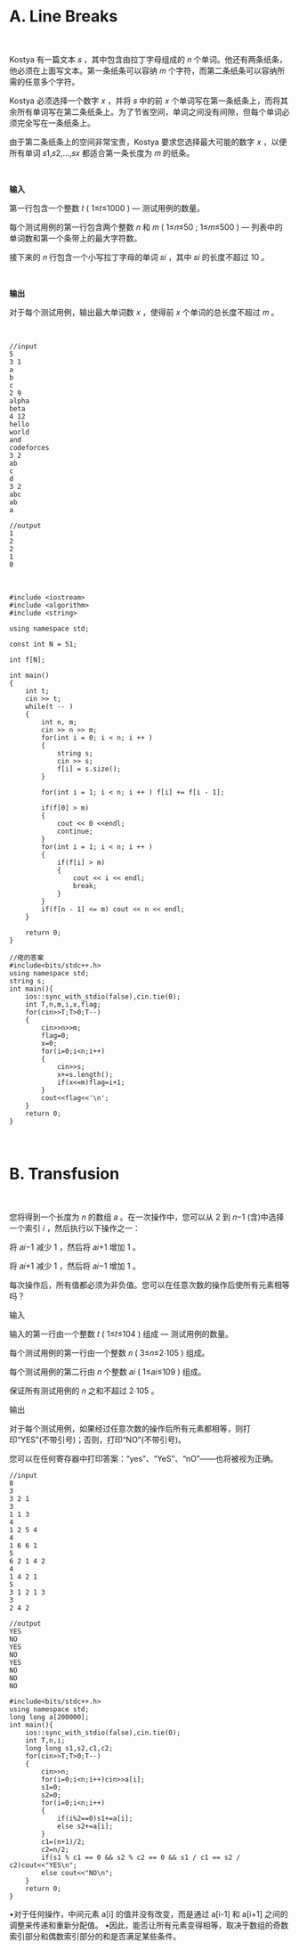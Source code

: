 # A. Line Breaks

</br>

<p>Kostya 有一篇文本 𝑠 ，其中包含由拉丁字母组成的 𝑛 个单词。他还有两条纸条，他必须在上面写文本。第一条纸条可以容纳 𝑚 个字符，而第二条纸条可以容纳所需的任意多个字符。

Kostya 必须选择一个数字 𝑥 ，并将 𝑠 中的前 𝑥 个单词写在第一条纸条上，而将其余所有单词写在第二条纸条上。为了节省空间，单词之间没有间隙，但每个单词必须完全写在一条纸条上。

由于第二条纸条上的空间非常宝贵，Kostya 要求您选择最大可能的数字 𝑥 ，以便所有单词 𝑠1,𝑠2,…,𝑠𝑥 都适合第一条长度为 𝑚 的纸条。</p>

</br>

<b>输入</b>

<p>第一行包含一个整数 𝑡 ( 1≤𝑡≤1000 ) — 测试用例的数量。

每个测试用例的第一行包含两个整数 𝑛 和 𝑚 ( 1≤𝑛≤50 ; 1≤𝑚≤500 ) — 列表中的单词数和第一个条带上的最大字符数。

接下来的 𝑛 行包含一个小写拉丁字母的单词 𝑠𝑖 ，其中 𝑠𝑖 的长度不超过 10 。</p>

 </br>

 <b>输出</b>

 <p>
对于每个测试用例，输出最大单词数 𝑥 ，使得前 𝑥 个单词的总长度不超过 𝑚 。</p>

 </br>

```
//input
5
3 1
a
b
c
2 9
alpha
beta
4 12
hello
world
and
codeforces
3 2
ab
c
d
3 2
abc
ab
a
```

```
//output
1
2
2
1
0
```

</br>

```
#include <iostream>
#include <algorithm>
#include <string>

using namespace std;

const int N = 51;

int f[N];

int main()
{
    int t;
    cin >> t;
    while(t -- )
    {
        int n, m;
        cin >> n >> m;
        for(int i = 0; i < n; i ++ )
        {
            string s;
            cin >> s;
            f[i] = s.size();
        }

        for(int i = 1; i < n; i ++ ) f[i] += f[i - 1];

        if(f[0] > m)
        {
            cout << 0 <<endl;
            continue;
        }
        for(int i = 1; i < n; i ++ )
        {
            if(f[i] > m)
            {
                cout << i << endl;
                break;
            }
        }
        if(f[n - 1] <= m) cout << n << endl;
    }

    return 0;
}
```

```
//佬的答案
#include<bits/stdc++.h>
using namespace std;
string s;
int main(){
	ios::sync_with_stdio(false),cin.tie(0);
	int T,n,m,i,x,flag;
	for(cin>>T;T>0;T--)
	{
		cin>>n>>m;
		flag=0;
		x=0;
		for(i=0;i<n;i++)
		{
			cin>>s;
			x+=s.length();
			if(x<=m)flag=i+1;
		}
		cout<<flag<<'\n';
	}
	return 0;
}
```

</br>

# B. Transfusion

</br>

<p>
您将得到一个长度为 𝑛 的数组 𝑎 。在一次操作中，您可以从 2 到 𝑛−1 (含)中选择一个索引 𝑖 ，然后执行以下操作之一：

将 𝑎𝑖−1 减少 1 ，然后将 𝑎𝑖+1 增加 1 。

将 𝑎𝑖+1 减少 1 ，然后将 𝑎𝑖−1 增加 1 。

每次操作后，所有值都必须为非负值。您可以在任意次数的操作后使所有元素相等吗？
</p>

<p>
输入

输入的第一行由一个整数 𝑡 ( 1≤𝑡≤104 ) 组成 — 测试用例的数量。

每个测试用例的第一行由一个整数 𝑛 ( 3≤𝑛≤2⋅105 ) 组成。

每个测试用例的第二行由 𝑛 个整数 𝑎𝑖 ( 1≤𝑎𝑖≤109 ) 组成。

保证所有测试用例的 𝑛 之和不超过 2⋅105 。
</p>

<p>
输出

对于每个测试用例，如果经过任意次数的操作后所有元素都相等，则打印“YES”(不带引号)；否则，打印“NO”(不带引号)。

您可以在任何寄存器中打印答案：“yes”、“YeS”、“nO”——也将被视为正确。
</p>

```
//input
8
3
3 2 1
3
1 1 3
4
1 2 5 4
4
1 6 6 1
5
6 2 1 4 2
4
1 4 2 1
5
3 1 2 1 3
3
2 4 2
```

```
//output
YES
NO
YES
NO
YES
NO
NO
NO
```

```
#include<bits/stdc++.h>
using namespace std;
long long a[200000];
int main(){
	ios::sync_with_stdio(false),cin.tie(0);
	int T,n,i;
	long long s1,s2,c1,c2;
	for(cin>>T;T>0;T--)
	{
		cin>>n;
		for(i=0;i<n;i++)cin>>a[i];
		s1=0;
		s2=0;
		for(i=0;i<n;i++)
		{
			if(i%2==0)s1+=a[i];
			else s2+=a[i];
		}
		c1=(n+1)/2;
		c2=n/2;
		if(s1 % c1 == 0 && s2 % c2 == 0 && s1 / c1 == s2 / c2)cout<<"YES\n";
		else cout<<"NO\n";
	}
	return 0;
}
```

<p>
•对于任何操作，中间元素 a[i] 的值并没有改变，而是通过 a[i-1] 和 a[i+1] 之间的调整来传递和重新分配值。
•因此，能否让所有元素变得相等，取决于数组的奇数索引部分和偶数索引部分的和是否满足某些条件。
</p>






























